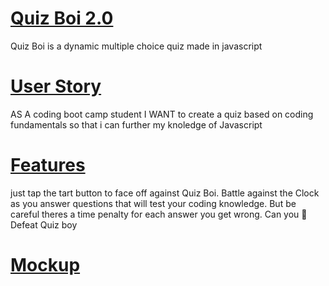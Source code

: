 # <ins>Quiz Boi 2.0<ins>
Quiz Boi is a dynamic multiple choice quiz made in javascript 

# <ins>User Story<ins>
AS A coding boot camp student
I WANT to create a quiz based on coding fundamentals
so that i can further my knoledge of Javascript

# <ins>Features<ins>
just tap the tart button to face off against Quiz Boi. Battle against the Clock as
you answer questions that will test your coding knowledge. But be careful theres
a time penalty for each answer you get wrong. Can you 🫵 Defeat Quiz boy 

# <ins>Mockup<ins>
